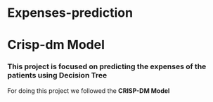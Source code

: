 # Expenses-prediction
# Crisp-dm Model
<h3>This project is focused on predicting the expenses of the patients using Decision Tree</h3>
For doing this project we followed the <strong>CRISP-DM Model<strong>
